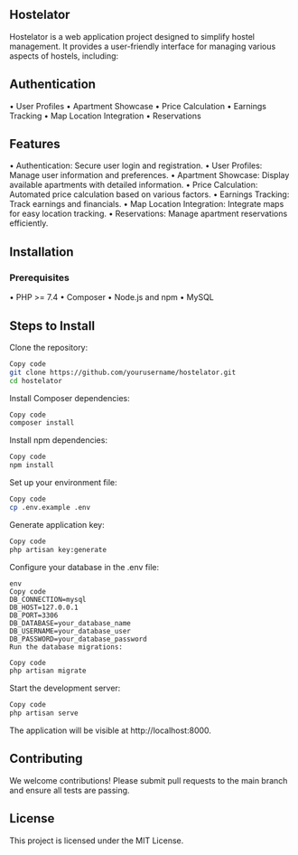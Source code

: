 ## Hostelator
Hostelator is a web application project designed to simplify hostel management. It provides a user-friendly interface for managing various aspects of hostels, including:

## Authentication
• User Profiles
• Apartment Showcase
• Price Calculation
• Earnings Tracking
• Map Location Integration
• Reservations

## Features
• Authentication: Secure user login and registration.
• User Profiles: Manage user information and preferences.
• Apartment Showcase: Display available apartments with detailed information.
• Price Calculation: Automated price calculation based on various factors.
• Earnings Tracking: Track earnings and financials.
• Map Location Integration: Integrate maps for easy location tracking.
• Reservations: Manage apartment reservations efficiently.

## Installation
### Prerequisites
• PHP >= 7.4
• Composer
• Node.js and npm
• MySQL

## Steps to Install

Clone the repository:

```bash
Copy code
git clone https://github.com/yourusername/hostelator.git
cd hostelator
```
Install Composer dependencies:

```bash
Copy code
composer install
```
Install npm dependencies:

```bash
Copy code
npm install
```

Set up your environment file:

```bash
Copy code
cp .env.example .env
```

Generate application key:

```bash
Copy code
php artisan key:generate
```

Configure your database in the .env file:
```
env
Copy code
DB_CONNECTION=mysql
DB_HOST=127.0.0.1
DB_PORT=3306
DB_DATABASE=your_database_name
DB_USERNAME=your_database_user
DB_PASSWORD=your_database_password
Run the database migrations:
```

```bash
Copy code
php artisan migrate
```

Start the development server:

```bash
Copy code
php artisan serve
```

The application will be visible at http://localhost:8000.

## Contributing
We welcome contributions! Please submit pull requests to the main branch and ensure all tests are passing.

## License
This project is licensed under the MIT License.
